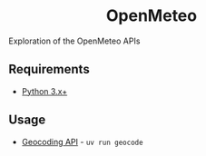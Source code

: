 <div align="center">

# OpenMeteo

</div>

Exploration of the OpenMeteo APIs

## Requirements
* [Python 3.x+](https://www.python.org/)

## Usage
* [Geocoding API](https://open-meteo.com/en/docs/geocoding-api) - `uv run geocode`
